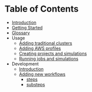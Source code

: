 # Table of Contents

- [Introduction](introduction.md)
- [Getting Started](getting-started.md)
- [Glossary](glossary.md)
- Usage
  - [Adding traditional clusters](usage/trad-cluster.md)
  - [Adding AWS profiles](usage/aws-profiles.md)
  - [Creating projects and simulations](usage/creating.md)
  - [Running jobs and simulations](usage/running.md)
- Development
  - [Introduction](dev-intro.md)
  - [Adding new workflows](#)
    - [steps](#)
    - [substeps](#)
